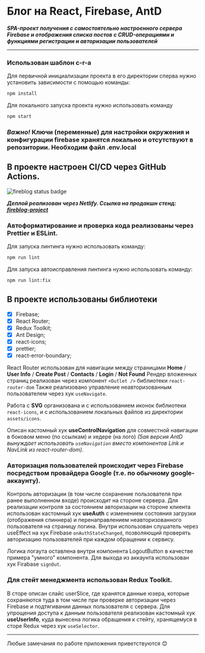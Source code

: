 # Блог на React, Firebase, AntD

**_SPA-проект получения с самостоятельно настроенного сервера Firebase и отображения списка постов с CRUD-операциями и функциями регистрации и авторизации пользователей_**

---

### Использован шаблон c-r-a

Для первичной инициализации проекта в его директории сперва нужно установить зависимости с помощью команды:

```sh
npm install
```

Для локального запуска проекта нужно использовать команду

```sh
npm start
```

### **_Важно!_** Ключи (переменные) для настройки окружения и конфигурации firebase хранятся локально и отсутствуют в репозитории. Необходим файл .env.local

## В проекте настроен CI/CD через GitHub Actions.

![fireblog status badge](https://github.com/KamajorQA/Fire-Blog/actions/workflows/github-actions-fireblog.yml/badge.svg)

**_Деплой реализован через Netlify. Ссылка на продакшн стенд: [fireblog-project](https://fireblog-project.netlify.app/)_**

### Автоформатирование и проверка кода реализованы через Prettier и ESLint.

Для запуска линтинга нужно использовать команду:

```sh
npm run lint
```

Для запуска автоисправления линтинга нужно использовать команду:

```sh
npm run lint:fix
```

## В проекте использованы библиотеки

- [x] Firebase;
- [x] React Router;
- [x] Redux Toolkit;
- [x] Ant Design;
- [x] react-icons;
- [x] prettier;
- [x] react-error-boundary;

React Router использован для навигации между страницами **Home** / **User Info** / **Create Post** / **Contacts** / **Login** / **Not Found**
Рендер вложенных страниц реализован через компонент `<Outlet />` библиотеки `react-router-dom`
Также реализовано управление неавторизованным пользователем через хук `useNavigate`.

Работа с **SVG** организована и с использованием иконок библиотеки `react-icons`, и с использованием локальных файлов из директории `assets/icons`.

Описан кастомный хук **useControlNavigation** для совместной навигации в боковом меню (по ссылкам) и хедере (на лого) _(5ая версия AntD вынуждает использовать `useNavigation` вместо компонентов Link и NavLink из react-router-dom)_.

### Авторизация пользователей происходит через **Firebase** посредством провайдера Google (т.е. по обычному google-аккаунту).

Контроль авторизации (в том числе сохранение пользователя при ранее выполненном входе) происходит на стороне сервера. Для реализации контроля за состоянием авторизации на стороне клиента использован кастомный хук **useAuth** с изменением состояния загрузки (отображения спиннера) и перенаправлением неавторизованного пользователя на страницу логина. Внутри использован слушатель через useEffect на хук Firebase `onAuthStateChanged`, позволяющий проверять авторизацию пользователей при каждом обращении к сервису.

Логика логаута оставлена внутри компонента LogoutButton в качестве примера "умного" компонента. Для выхода из аккаунта использован хук Firabase `signOut`.

### Для стейт менеджмента использован Redux Toolkit.

В сторе описан слайс userSlice, где хранятся данные юзера, которые сохраняются туда в том числе при проверке авторизации через Firebase и подтягивании данных пользователя с сервера.
Для упрощения доступа к данным пользователя реализован кастомный хук **useUserInfo**, куда вынесена логика обращения к стейту, хранящемуся в сторе Redux через хук `useSelector`.

---

Любые замечания по работе приложения приветствуются 😊
